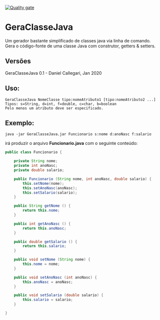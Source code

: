 [![Quality gate](https://sonarcloud.io/api/project_badges/quality_gate?project=profdcallegari_GeraClasseJava)](https://sonarcloud.io/dashboard?id=profdcallegari_GeraClasseJava)

# GeraClasseJava
Um gerador bastante simplificado de classes java via linha de comando.
Gera o código-fonte de uma classe Java com construtor, getters & setters.

## Versões
GeraClasseJava 0.1 - Daniel Callegari, Jan 2020

## Uso:
	GeraClasseJava NomeClasse tipo:nomeAtributo1 [tipo:nomeAtributo2 ...]
	Tipos: s=String, d=int, f=double, c=char, b=boolean
    Pelo menos um atributo deve ser especificado.

## Exemplo:
	java -jar GeraClasseJava.jar Funcionario s:nome d:anoNasc f:salario
  
irá produzir o arquivo **Funcionario.java** com o seguinte conteúdo:

```java
public class Funcionario {

	private String nome;
	private int anoNasc;
	private double salario;

	public Funcionario (String nome, int anoNasc, double salario) {
		this.setNome(nome);
		this.setAnoNasc(anoNasc);
		this.setSalario(salario);
	}

	public String getNome () {
		return this.nome;
	}

	public int getAnoNasc () {
		return this.anoNasc;
	}

	public double getSalario () {
		return this.salario;
	}

	public void setNome (String nome) {
		this.nome = nome;
	}

	public void setAnoNasc (int anoNasc) {
		this.anoNasc = anoNasc;
	}

	public void setSalario (double salario) {
		this.salario = salario;
	}

}
```
